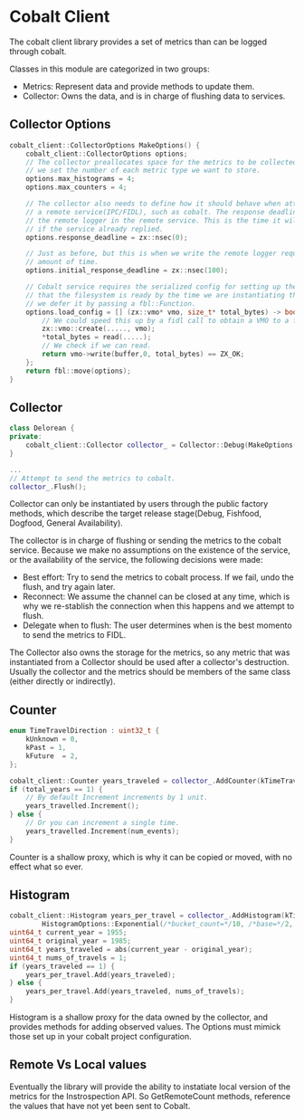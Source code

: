# Cobalt Client

The cobalt client library provides a set of metrics than can be logged through cobalt.

Classes in this module are categorized in two groups:
 - Metrics: Represent data and provide methods to update them.
 - Collector: Owns the data, and is in charge of flushing data to services.

##  Collector Options
```c++
cobalt_client::CollectorOptions MakeOptions() {
    cobalt_client::CollectorOptions options;
    // The collector preallocates space for the metrics to be collected, so when instantiated
    // we set the number of each metric type we want to store.
    options.max_histograms = 4;
    options.max_counters = 4;

    // The collector also needs to define how it should behave when attempting to reach
    // a remote service(IPC/FIDL), such as cobalt. The response deadline, is for setting up
    // the remote logger in the remote service. This is the time it will block when checking
    // if the service already replied.
    options.response_deadline = zx::nsec(0);

    // Just as before, but this is when we write the remote logger request, we immediately wait for this
    // amount of time.
    options.initial_response_deadline = zx::nsec(100);

    // Cobalt service requires the serialized config for setting up the service. Since we cannot assume
    // that the filesystem is ready by the time we are instantiating the collector (e.g. a filesystem collecting metrics)
    // we defer it by passing a fbl::Function.
    options.load_config = [] (zx::vmo* vmo, size_t* total_bytes) -> bool {
        // We could speed this up by a fidl call to obtain a VMO to a file.
        zx::vmo::create(....., vmo);
        *total_bytes = read(.....);
        // We check if we can read.
        return vmo->write(buffer,0, total_bytes) == ZX_OK;
    };
    return fbl::move(options);
}
```

## Collector
```c++
class Delorean {
private:
    cobalt_client::Collector collector_ = Collector::Debug(MakeOptions());
}

...
// Attempt to send the metrics to cobalt.
collector_.Flush();
```
Collector can only be instantiated by users through the public factory methods, which describe the target release stage(Debug, Fishfood, Dogfood, General Availability).

The collector is in charge of flushing or sending the metrics to the cobalt service. Because we make no assumptions on the existence of the service, or the availability of the service, the following decisions were made:

- Best effort: Try to send the metrics to cobalt process. If we fail, undo the flush, and try again later.
- Reconnect: We assume the channel can be closed at any time, which is why we re-stablish the connection when this happens and we attempt to flush.
- Delegate when to flush: The user determines when is the best momento to send the metrics to FIDL.

The Collector also owns the storage for the metrics, so any metric that was instantiated from a Collector should be used after a collector's destruction. Usually the collector and the metrics should be members of the same class (either directly or indirectly).

## Counter
```c++
enum TimeTravelDirection : uint32_t {
    kUnknown = 0,
    kPast = 1,
    kFuture  = 2,
};

cobalt_client::Counter years_traveled = collector_.AddCounter(kTimeTravelYears, kPast, "Great Scott!");
if (total_years == 1) {
    // By default Increment increments by 1 unit.
    years_travelled.Increment();
} else {
    // Or you can increment a single time.
    years_travelled.Increment(num_events);
}
```

Counter is a shallow proxy, which is why it can be copied or moved, with no effect what so ever.

## Histogram
```c++
cobalt_client::Histogram years_per_travel = collector_.AddHistogram(kTimeTravelYears, "Great Scott!",
        HistogramOptions::Exponential(/*bucket_count=*/10, /*base=*/2, /*scalar=*/1, /*offset=*/2));
uint64_t current_year = 1955;
uint64_t original_year = 1985;
uint64_t years_traveled = abs(current_year - original_year);
uint64_t nums_of_travels = 1;
if (years_traveled == 1) {
    years_per_travel.Add(years_traveled);
} else {
    years_per_travel.Add(years_traveled, nums_of_travels);
}
```
Histogram is a shallow proxy for the data owned by the collector, and provides methods for adding observed values.
The Options must mimick those set up in your cobalt project configuration.


## Remote Vs Local values

Eventually the library will provide the ability to instatiate local version of the metrics for the Instrospection API.
So GetRemoteCount methods, reference the values that have not yet been sent to Cobalt.
